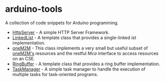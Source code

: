 # arduino-tools
A collection of code snippets for Arduino programming.

- [HttpServer](HttpServer) - A simple HTTP Server Framework.
- [LinkedList](LinkedList) - A template class that provides a single-linked ist implementation.
- [oneM2M](oneM2M) - This class implements a very small but useful subset of
[oneM2M's](http://www.onem2m.org) resources and the restful *Mca* interface 
to access resources on an CSE.
- [RingBuffer](RingBuffer) - A template class that provides a ring buffer implementation.
- [TaskManager](TaskManager) - A simple task manager to handle the execution of multiple tasks for task-oriented programs.
